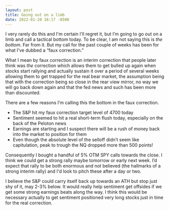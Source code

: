 ```yaml
---
layout: post
title: Going out on a limb
date: 2022-01-20 16:17 -0500
---
```


I very rarely do this and I'm certain I'll regret it, but I’m going to go out on a limb and call a tactical bottom today. To be clear, I am not saying this is <i>the bottom</i>. Far from it. But my call for the past couple of weeks has been for what I’ve dubbed a “faux correction.”

What I mean by faux correction is an interim correction that people later think was <i>the</i> correction which allows them to get bulled up again when stocks start rallying and actually sustain it over a period of several weeks allowing them to get trapped for the real bear market, the assumption being that with the correction being so close in the rear view mirror, no way we will go back down again and that the fed news and such has been more than discounted.

There are a few reasons I’m calling this the bottom in the faux correction.

<ul>
  <li>The S&P hit my faux correction target level of 4700 today</li>
  <li>Sentiment seemed to hit a real short-term flush today, especially on the back of the Peloton news</li>
  <li>Earnings are starting and I suspect there will be a rush of money back into the market to position for them</li>
  <li>Even though the absolute level of the selloff didn’t seem like capitulation, peak to trough the NQ dropped more than 500 points!</li>
</ul>

Consequently I bought a handful of 5% OTM SPY calls towards the close. I think we could get a strong rally maybe tomorrow or early next week. I’d expect that rally to be both enormous and not believed (the hallmarks of a strong interim rally) and I'd look to pitch these after a day or two.

I believe the S&P could carry itself back up towards an ATH but stop just shy of it, may 2-3% below. It would really help sentiment get offsides if we get some strong earnings beats along the way. I think this would be necessary actually to get sentiment positioned very long stocks just in time for the real correction.
